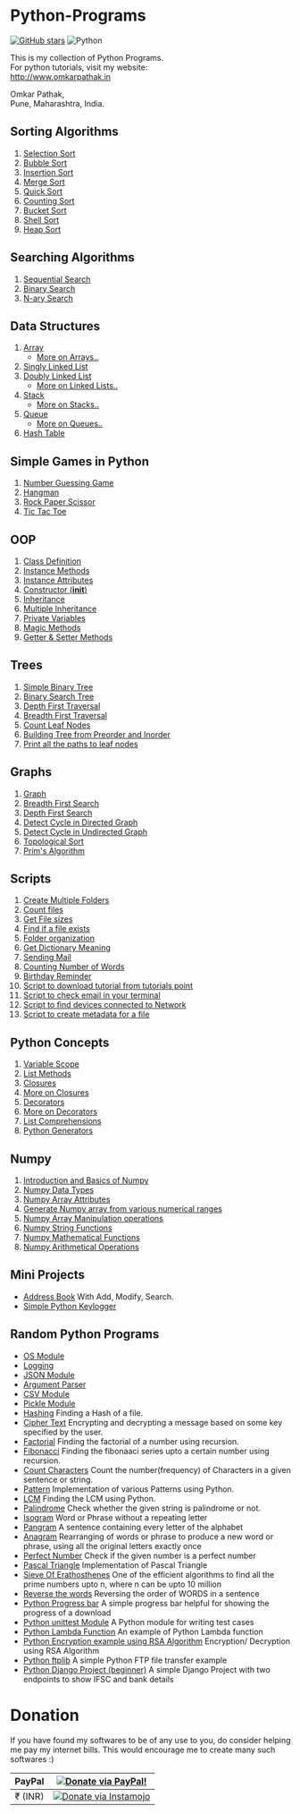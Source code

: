 # Python-Programs
[![GitHub stars](https://img.shields.io/github/stars/OmkarPathak/Python-Programs.svg)](https://github.com/OmkarPathak/Python-Programs/stargazers)
![Python](https://img.shields.io/badge/Python-3.6-brightgreen.svg)

This is my collection of Python Programs.<br />
For python tutorials, visit my website:<br />
http://www.omkarpathak.in

Omkar Pathak,<br />
Pune, Maharashtra, India.<br />

## Sorting Algorithms

1. [Selection Sort](https://github.com/OmkarPathak/Python-Programs/blob/master/Programs/P24_SelectionSort.py)
2. [Bubble Sort](https://github.com/OmkarPathak/Python-Programs/blob/master/Programs/P25_BubbleSort.py)
3. [Insertion Sort](https://github.com/OmkarPathak/Python-Programs/blob/master/Programs/P26_InsertionSort.py)
4. [Merge Sort](https://github.com/OmkarPathak/Python-Programs/blob/master/Programs/P27_MergeSort.py)
5. [Quick Sort](https://github.com/OmkarPathak/Python-Programs/blob/master/Programs/P28_QuickSort.py)
6. [Counting Sort](https://github.com/OmkarPathak/Python-Programs/blob/master/Programs/P48_CountingSort.py)
7. [Bucket Sort](https://github.com/OmkarPathak/Python-Programs/blob/master/Programs/P52_BucketSort.py)
8. [Shell Sort](https://github.com/OmkarPathak/Python-Programs/blob/master/Programs/P53_ShellSort.py)
9. [Heap Sort](https://github.com/OmkarPathak/Python-Programs/blob/master/Programs/P66_HeapSort.py)

## Searching Algorithms

1. [Sequential Search](https://github.com/OmkarPathak/Python-Programs/blob/master/Programs/P22_SequentialSearch.py)
2. [Binary Search](https://github.com/OmkarPathak/Python-Programs/blob/master/Programs/P23_BinarySearch.py)
3. [N-ary Search](https://github.com/OmkarPathak/Python-Programs/blob/master/Programs/P35_NarySearch.py)

## Data Structures

1. [Array](https://github.com/OmkarPathak/Python-Programs/blob/master/Programs/P30_Array.py)
    * [More on Arrays..](https://github.com/OmkarPathak/Data-Structures-using-Python/tree/master/Arrays)
2. [Singly Linked List](https://github.com/OmkarPathak/Python-Programs/blob/master/Programs/P31_SinglyLinkedList.py)
3. [Doubly Linked List](https://github.com/OmkarPathak/Python-Programs/blob/master/Programs/P33_DoublyLinkedList.py)
    * [More on Linked Lists..](https://github.com/OmkarPathak/Data-Structures-using-Python/tree/master/Linked%20Lists)
4. [Stack](https://github.com/OmkarPathak/Python-Programs/blob/master/Programs/P34_Stack.py)
    * [More on Stacks..](https://github.com/OmkarPathak/Data-Structures-using-Python/tree/master/Stack)
5. [Queue](https://github.com/OmkarPathak/Python-Programs/blob/master/Programs/P39_Queue.py)
    * [More on Queues..](https://github.com/OmkarPathak/Data-Structures-using-Python/tree/master/Queue)
6. [Hash Table](https://github.com/OmkarPathak/Python-Programs/blob/master/Programs/P78_HashTable.py)

## Simple Games in Python

1. [Number Guessing Game](https://github.com/OmkarPathak/Python-Programs/blob/master/Programs/P21_GuessTheNumber.py)
2. [Hangman](https://github.com/OmkarPathak/Python-Programs/blob/master/Programs/P37_HangmanGame.py)
3. [Rock Paper Scissor](https://github.com/OmkarPathak/Python-Programs/blob/master/Programs/P49_RockPaperScissors.py)
4. [Tic Tac Toe](https://github.com/OmkarPathak/Python-Programs/blob/master/Programs/P75_TicTacToe.py)

## OOP

1. [Class Definition](https://github.com/OmkarPathak/Python-Programs/blob/master/OOP/P01_ClassDefinition.py)
2. [Instance Methods](https://github.com/OmkarPathak/Python-Programs/blob/master/OOP/P02_InstanceMethods.py)
3. [Instance Attributes](https://github.com/OmkarPathak/Python-Programs/blob/master/OOP/P03_InstanceAttributes.py)
4. [Constructor (__init__)](https://github.com/OmkarPathak/Python-Programs/blob/master/OOP/P04_InitConstructor.py)
5. [Inheritance](https://github.com/OmkarPathak/Python-Programs/blob/master/OOP/P06_Inheritance.py)
6. [Multiple Inheritance](https://github.com/OmkarPathak/Python-Programs/blob/master/OOP/P08_MultipleInheritence.py)
7. [Private Variables](https://github.com/OmkarPathak/Python-Programs/blob/master/OOP/P10_PrivateVariable.py)
8. [Magic Methods](https://github.com/OmkarPathak/Python-Programs/blob/master/OOP/P11_MagicMethods.py)
9. [Getter & Setter Methods](https://github.com/OmkarPathak/Python-Programs/blob/master/OOP/P12_GetterSetterMethods.py)

## Trees

1. [Simple Binary Tree](https://github.com/OmkarPathak/Python-Programs/blob/master/Programs/P62_BinaryTree.py)
2. [Binary Search Tree](https://github.com/OmkarPathak/Python-Programs/blob/master/Programs/P43_BinarySearchTree.py)
3. [Depth First Traversal](https://github.com/OmkarPathak/Python-Programs/blob/master/Programs/P64_DepthFirstTraversal.py)
4. [Breadth First Traversal](https://github.com/OmkarPathak/Python-Programs/blob/master/Programs/P65_BreadthFirstTraversal.py)
5. [Count Leaf Nodes](https://github.com/OmkarPathak/Data-Structures-using-Python/tree/master/Trees/P02_CountLeafNodes.py)
6. [Building Tree from Preorder and Inorder](https://github.com/OmkarPathak/Data-Structures-using-Python/tree/master/Trees/P03_TreeFromInorderAndPreorder.py)
7. [Print all the paths to leaf nodes](https://github.com/OmkarPathak/Data-Structures-using-Python/tree/master/Trees/P04_RootToLeafPaths.py)

## Graphs
1. [Graph](https://github.com/OmkarPathak/Python-Programs/blob/master/Programs/P63_Graph.py)
2. [Breadth First Search](https://github.com/OmkarPathak/Data-Structures-using-Python/blob/master/Graph/P01_BreadthFirstSearch.py)
3. [Depth First Search](https://github.com/OmkarPathak/Data-Structures-using-Python/blob/master/Graph/P02_DepthFirstSearch.py)
4. [Detect Cycle in Directed Graph](https://github.com/OmkarPathak/Data-Structures-using-Python/blob/master/Graph/P03_DetectCycleInDirectedGraph.py)
5. [Detect Cycle in Undirected Graph](https://github.com/OmkarPathak/Data-Structures-using-Python/blob/master/Graph/P04_DetectCycleInUndirectedGraph.py)
6. [Topological Sort](https://github.com/OmkarPathak/Python-Programs/blob/master/Programs/P68_TopologicalSort.py)
7. [Prim's Algorithm](https://github.com/OmkarPathak/Data-Structures-using-Python/blob/master/Graph/P06_Prim's-Algorithm.py)

## Scripts

1. [Create Multiple Folders](https://github.com/OmkarPathak/Python-Programs/blob/master/Scripts/P01_FolderManipulation.py)
2. [Count files](https://github.com/OmkarPathak/Python-Programs/blob/master/Scripts/P02_FileCount.py)
3. [Get File sizes](https://github.com/OmkarPathak/Python-Programs/blob/master/Scripts/P03_GetFileSize.py)
4. [Find if a file exists](https://github.com/OmkarPathak/Python-Programs/blob/master/Scripts/P04_FindIfAFileExists.py)
5. [Folder organization](https://github.com/OmkarPathak/Python-Programs/blob/master/Scripts/P05_FileOrganizer.py)
6. [Get Dictionary Meaning](https://github.com/OmkarPathak/Python-Programs/blob/master/Scripts/P06_GetMeaning.py)
7. [Sending Mail](https://github.com/OmkarPathak/Python-Programs/blob/master/Scripts/P07_ScriptToSendMail.py)
8. [Counting Number of Words](https://github.com/OmkarPathak/Python-Programs/blob/master/Scripts/P08_CountNumberOfWords.py)
9. [Birthday Reminder](https://github.com/OmkarPathak/Python-Programs/blob/master/Scripts/P09_ReminderApplication.py)
10. [Script to download tutorial from tutorials point](https://github.com/OmkarPathak/Python-Programs/blob/master/Scripts/P10_SciptToDownloadPDF.py)
11. [Script to check email in your terminal](https://github.com/OmkarPathak/Python-Programs/blob/master/Scripts/P11_CheckEmail.py)
12. [Script to find devices connected to Network](https://github.com/OmkarPathak/Python-Programs/blob/master/Scripts/P12_ScriptToFindDevicesConnectedInNetwork.py)
13. [Script to create metadata for a file](https://github.com/OmkarPathak/Python-Programs/blob/master/Scripts/P13_Python_Create_File_With_Metadata.py)

## Python Concepts

1. [Variable Scope](https://github.com/OmkarPathak/Python-Programs/blob/master/Programs/P02_VariableScope.py)
2. [List Methods](https://github.com/OmkarPathak/Python-Programs/blob/master/Programs/P03_ListsOperations.py)
3. [Closures](https://github.com/OmkarPathak/Python-Programs/blob/master/Programs/P44_Closures.py)
4. [More on Closures](https://github.com/OmkarPathak/Python-Programs/blob/master/Programs/P45_MoreOnClosures.py)
5. [Decorators](https://github.com/OmkarPathak/Python-Programs/blob/master/Programs/P46_Decorators.py)
6. [More on Decorators](https://github.com/OmkarPathak/Python-Programs/blob/master/Programs/P47_MoreOnDecorators.py)
7. [List Comprehensions](https://github.com/OmkarPathak/Python-Programs/blob/master/Programs/P50_ListComprehensions.py)
8. [Python Generators](https://github.com/OmkarPathak/Python-Programs/blob/master/Programs/P74_PythonGenerators.py)

## Numpy
1. [Introduction and Basics of Numpy](https://github.com/OmkarPathak/Python-Programs/blob/master/Numpy/P01_Introduction.py)
2. [Numpy Data Types](https://github.com/OmkarPathak/Python-Programs/blob/master/Numpy/P02_NumpyDataTypes.py)
3. [Numpy Array Attributes](https://github.com/OmkarPathak/Python-Programs/blob/master/Numpy/P03_NumpyAttributes.py)
4. [Generate Numpy array from various numerical ranges](https://github.com/OmkarPathak/Python-Programs/blob/master/Numpy/P04_ArrayFromNumericalRange.py)
5. [Numpy Array Manipulation operations](https://github.com/OmkarPathak/Python-Programs/blob/master/Numpy/P05_NumpyArrayManipulation.py)
6. [Numpy String Functions](https://github.com/OmkarPathak/Python-Programs/blob/master/Numpy/P06_NumpyStringFunctions.py)
7. [Numpy Mathematical Functions](https://github.com/OmkarPathak/Python-Programs/blob/master/Numpy/P07_NumpyMathematicalFunctions.py)
8. [Numpy Arithmetical Operations](https://github.com/OmkarPathak/Python-Programs/blob/master/Numpy/P08_NumpyArithmeticOperations.py)

## Mini Projects
* [Address Book](https://github.com/OmkarPathak/Python-Programs/blob/master/Programs/P61_AddressBook.py)
With Add, Modify, Search.
* [Simple Python Keylogger](https://github.com/OmkarPathak/Python-Programs/blob/master/Programs/P79_SimplePythonKeylogger.py)

## Random Python Programs

* [OS Module](https://github.com/OmkarPathak/Python-Programs/blob/master/Programs/P20_OsModule.py)
* [Logging](https://github.com/OmkarPathak/Python-Programs/blob/master/Programs/P18_Logging.py)
* [JSON Module](https://github.com/OmkarPathak/Python-Programs/blob/master/Programs/P51_PythonJSON.py)
* [Argument Parser](https://github.com/OmkarPathak/Python-Programs/blob/master/Programs/P29_ArgumentParser.py)
* [CSV Module](https://github.com/OmkarPathak/Python-Programs/blob/master/Programs/P54_PythonCSV.py)
* [Pickle Module](https://github.com/OmkarPathak/Python-Programs/blob/master/Programs/P60_PickleModule.py)
* [Hashing](https://github.com/OmkarPathak/Python-Programs/blob/master/Programs/P38_HashingFile.py) Finding a Hash of a file.
* [Cipher Text](https://github.com/OmkarPathak/Python-Programs/blob/master/Programs/P40_CipherText.py)
Encrypting and decrypting a message based on some key specified by the user.
* [Factorial](https://github.com/OmkarPathak/Python-Programs/blob/master/Programs/P04_Factorial.py)
Finding the factorial of a number using recursion.
* [Fibonacci](https://github.com/OmkarPathak/Python-Programs/blob/master/Programs/P08_Fibonnaci.py)
Finding the fibonaaci series upto a certain number using recursion.
* [Count Characters](https://github.com/OmkarPathak/Python-Programs/blob/master/Programs/P06_CharCount.py)
Count the number(frequency) of Characters in a given sentence or string.
* [Pattern](https://github.com/OmkarPathak/Python-Programs/blob/master/Programs/P05_Pattern.py)
Implementation of various Patterns using Python.
* [LCM](https://github.com/OmkarPathak/Python-Programs/blob/master/Programs/P10_LCM.py)
Finding the LCM using Python.
* [Palindrome](https://github.com/OmkarPathak/Python-Programs/blob/master/Programs/P13_Palindrome.py)
Check whether the given string is palindrome or not.
* [Isogram](https://github.com/OmkarPathak/Python-Programs/blob/master/Programs/P55_Isogram.py)
Word or Phrase without a repeating letter
* [Pangram](https://github.com/OmkarPathak/Python-Programs/blob/master/Programs/P56_Pangram.py)
A sentence containing every letter of the alphabet
* [Anagram](https://github.com/OmkarPathak/Python-Programs/blob/master/Programs/P57_Anagram.py)
Rearranging of words or phrase to produce a new word or phrase, using all the original letters exactly once
* [Perfect Number](https://github.com/OmkarPathak/Python-Programs/blob/master/Programs/P58_PerfectNumber.py)
Check if the given number is a perfect number
* [Pascal  Triangle](https://github.com/OmkarPathak/Python-Programs/blob/master/Programs/P59_PascalTriangle.py)
Implementation of Pascal Triangle
* [Sieve Of Erathosthenes](https://github.com/OmkarPathak/Python-Programs/blob/master/Programs/P67_SieveOfEratosthenes.py)
One of the efficient algorithms to find all the prime numbers upto n, where n can be upto 10 million
* [Reverse the words](https://github.com/OmkarPathak/Python-Programs/blob/master/Programs/P69_ReverseWords.py)
Reversing the order of WORDS in a sentence
* [Python Progress bar](https://github.com/OmkarPathak/Python-Programs/blob/master/Programs/P70_SimpleProgressBar.py)
A simple progress bar helpful for showing the progress of a download
* [Python unittest Module](https://github.com/OmkarPathak/Python-Programs/blob/master/Programs/P71_PythonUnittest.py)
A Python module for writing test cases
* [Python Lambda Function](https://github.com/OmkarPathak/Python-Programs/blob/master/Programs/P72_PythonLambda.py)
An example of Python Lambda function
* [Python Encryption example using RSA Algorithm](https://github.com/OmkarPathak/Python-Programs/blob/master/Programs/P73_SimplePythonEncryption.py)
Encryption/ Decryption using RSA Algorithm
* [Python ftplib](https://github.com/OmkarPathak/Python-Programs/blob/master/Programs/P76_PythonFTP.py)
A simple Python FTP file transfer example
* [Python Django Project (beginner)](https://github.com/modernwarfareuplink/fyleBanksApi)
A simple Django Project with two endpoints to show IFSC and bank details

# Donation

If you have found my softwares to be of any use to you, do consider helping me pay my internet bills. This would encourage me to create many such softwares :)

| PayPal | <a href="https://paypal.me/omkarpathak27" target="_blank"><img src="https://www.paypalobjects.com/webstatic/mktg/logo/AM_mc_vs_dc_ae.jpg" alt="Donate via PayPal!" title="Donate via PayPal!" /></a> |
|:-------------------------------------------:|:-------------------------------------------------------------:|
| ₹ (INR)  | <a href="https://www.instamojo.com/@omkarpathak/" target="_blank"><img src="https://www.soldermall.com/images/pic-online-payment.jpg" alt="Donate via Instamojo" title="Donate via instamojo" /></a> |

